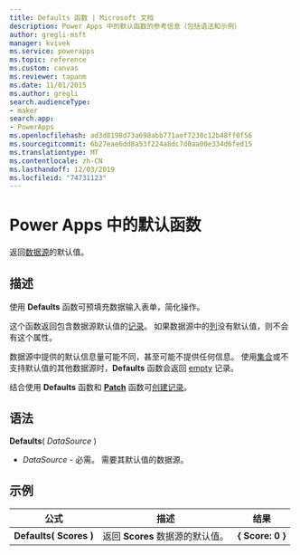 ```yaml
---
title: Defaults 函数 | Microsoft 文档
description: Power Apps 中的默认函数的参考信息（包括语法和示例）
author: gregli-msft
manager: kvivek
ms.service: powerapps
ms.topic: reference
ms.custom: canvas
ms.reviewer: tapanm
ms.date: 11/01/2015
ms.author: gregli
search.audienceType:
- maker
search.app:
- PowerApps
ms.openlocfilehash: ad3d8198d73a698abb771aef7230c12b48ff0f56
ms.sourcegitcommit: 6b27eae6dd8a53f224a8dc7d0aa00e334d6fed15
ms.translationtype: MT
ms.contentlocale: zh-CN
ms.lasthandoff: 12/03/2019
ms.locfileid: "74731123"
---
```

# <a name="defaults-function-in-power-apps"></a>Power Apps 中的默认函数
返回[数据源](../working-with-data-sources.md)的默认值。  

## <a name="description"></a>描述
使用 **Defaults** 函数可预填充数据输入表单，简化操作。

这个函数返回包含数据源默认值的[记录](../working-with-tables.md#records)。  如果数据源中的[列](../working-with-tables.md#columns)没有默认值，则不会有这个属性。

数据源中提供的默认信息量可能不同，甚至可能不提供任何信息。  使用[集合](../working-with-data-sources.md#collections)或不支持默认值的其他数据源时，**Defaults** 函数会返回 [empty](function-isblank-isempty.md) 记录。

结合使用 **Defaults** 函数和 **[Patch](function-patch.md)** 函数可[创建记录](../working-with-data-sources.md)。

## <a name="syntax"></a>语法
**Defaults**( *DataSource* )

* *DataSource* - 必需。 需要其默认值的数据源。

## <a name="examples"></a>示例

| 公式 | 描述 | 结果 |
| --- | --- | --- |
| **Defaults(&nbsp;Scores&nbsp;)** |返回 **Scores** 数据源的默认值。 |**{ Score: 0 }** |


